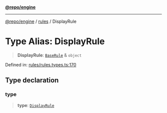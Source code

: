 [**@repo/engine**](../../README.md)

***

[@repo/engine](../../modules.md) / [rules](../README.md) / DisplayRule

# Type Alias: DisplayRule

> **DisplayRule**: [`BaseRule`](BaseRule.md) & `object`

Defined in: [rules/rules.types.ts:170](https://github.com/alexqguo/drinking-board-game-v3/blob/1123a2491488adcd1534d1bcc4d95b9a9f0d7a43/packages/engine/src/rules/rules.types.ts#L170)

## Type declaration

### type

> **type**: [`DisplayRule`](../enumerations/RuleType.md#displayrule)

